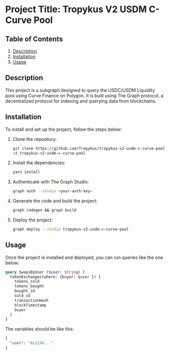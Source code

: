 # Project Title: Tropykus V2 USDM C-Curve Pool

## Table of Contents
1. [Description](#description)
2. [Installation](#installation)
3. [Usage](#usage)

## Description <a name="description"></a>

This project is a subgraph designed to query the USDC/USDM Liquidity pool using Curve Finance on Polygon. It is built using The Graph protocol, a decentralized protocol for indexing and querying data from blockchains.

## Installation <a name="installation"></a>

To install and set up the project, follow the steps below:

1. Clone the repository:
    ```bash
    git clone https://github.com/Tropykus/tropykus-v2-usdm-c-curve-pool
    cd tropykus-v2-usdm-c-curve-pool
    ```

2. Install the dependencies:
    ```bash
    yarn install 
    ```

3. Authenticate with The Graph Studio:
    ```bash
    graph auth --studio <your-auth-key>
    ```

4. Generate the code and build the project:
    ```bash
    graph codegen && graph build
    ```

5. Deploy the project:
    ```bash
    graph deploy --studio tropykus-v2-usdm-c-curve-pool
    ```

## Usage <a name="usage"></a>

Once the project is installed and deployed, you can run queries like the one below:

```graphql
query SwapsByUser ($user: String) {
  tokenExchanges(where: {buyer: $user }) {
    tokens_sold
    tokens_bought
    bought_id
    sold_id
    transactionHash
    blockTimestamp
    buyer
  }
}
```

The variables should be like this:

```json
{
  "user": "0x1234..."
}
```
